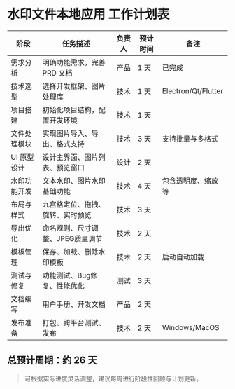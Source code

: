 # 水印文件本地应用 工作计划表

| 阶段         | 任务描述                                   | 负责人 | 预计时间 | 备注                |
| ------------ | ------------------------------------------ | ------ | -------- | ------------------- |
| 需求分析     | 明确功能需求，完善 PRD 文档                | 产品   | 1 天     | 已完成              |
| 技术选型     | 选择开发框架、图片处理库                   | 技术   | 1 天     | Electron/Qt/Flutter |
| 项目搭建     | 初始化项目结构，配置开发环境                | 技术   | 1 天     |                     |
| 文件处理模块 | 实现图片导入、导出、格式支持               | 技术   | 3 天     | 支持批量与多格式    |
| UI 原型设计  | 设计主界面、图片列表、预览窗口              | 设计   | 2 天     |                     |
| 水印功能开发 | 文本水印、图片水印基础功能                 | 技术   | 4 天     | 包含透明度、缩放等  |
| 布局与样式   | 九宫格定位、拖拽、旋转、实时预览           | 技术   | 3 天     |                     |
| 导出优化     | 命名规则、尺寸调整、JPEG质量调节           | 技术   | 2 天     |                     |
| 模板管理     | 保存、加载、删除水印模板                   | 技术   | 2 天     | 启动自动加载        |
| 测试与修复   | 功能测试、Bug修复、性能优化                | 测试   | 3 天     |                     |
| 文档编写     | 用户手册、开发文档                         | 产品   | 2 天     |                     |
| 发布准备     | 打包、跨平台测试、发布                     | 技术   | 2 天     | Windows/MacOS       |

## 总预计周期：约 26 天

> 可根据实际进度灵活调整，建议每周进行阶段性回顾与计划更新。